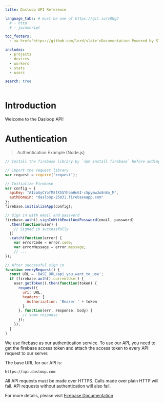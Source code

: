 ```yaml
---
title: Dasloop API Reference

language_tabs: # must be one of https://git.io/vQNgJ
  # - http
  # - javascript

toc_footers:
  - <a href='https://github.com/lord/slate'>Documentation Powered by Slate</a>

includes:
  - projects
  - devices
  - workers
  - stats
  - users

search: true
---
```


# Introduction

Welcome to the Dasloop API!

# Authentication

> Authentication Example (Node.js)

```javascript
// Install the firebase library by `npm install firebase` before adding the following code. 

// import the request library
var request = require('request');

// Initialize Firebase
var config = {
  apiKey: "AIzaSyCYofM8fX55YhbaHn6I-c5pymwJo8nBn_M",
  authDomain: "dasloop-25831.firebaseapp.com"
};
firebase.initializeApp(config);

// Sign in with email and password
firebase.auth().signInWithEmailAndPassword(email, password)
  .then(function(user) {
    // Signed in successfully
  })
  .catch(function(error) {
    var errorCode = error.code;
    var errorMessage = error.message;
    // ...
});

// After successful sign in
function everyRequest() {
  const URL = 'BASE_URL/api_you_want_to_use';
  if (firebase.auth().currentUser) {
    user.getToken().then(function(token) {
      request({
        uri: URL,
        headers: {
          Authorization: 'Bearer ' + token
        }
      }, function(err, response, body) {
        // some response
      });
    });
  }
}
```

We use firebase as our authentication service. To use our API, you need to get the firebase access token and attach the access token to every API request to our server.

The base URL for our API is:

`https://api.dasloop.com`

All API requests must be made over HTTPS. Calls made over plain HTTP will fail. API requests without authentication will also fail.

For more details, please visit <a href='https://firebase.google.com/docs/auth/web/password-auth?authuser=0]: https://firebase.google.com/docs/auth/web/password-auth?authuser=0'>Firebase Documentation</a>
